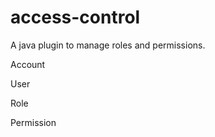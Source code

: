 access-control
==============

A java plugin to manage roles and permissions.


Account

User 

Role

Permission
